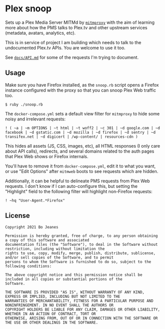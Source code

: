 # Plex snoop

Sets up a Plex Media Server MITMd by [`mitmproxy`](https://mitmproxy.org/) with the aim of learning more about how the
PMS talks to Plex.tv and other upstream services (metadata, avatars, analytics, etc).

This is in service of project I am building which needs to talk to the undocumented Plex.tv APIs. You are welcome to
use it too.

See [`docs/API.md`](docs/API.md) for some of the requests I'm trying to document.

## Usage

Make sure you have Firefox installed, as the `snoop.rb` script opens a Firefox instance configured with the proxy so
that you can snoop Plex Web traffic too.

``` sh-session
$ ruby ./snoop.rb
```

The `docker-compose.yml` sets a default view filter for `mitmproxy` to hide some noisy and irrelevant requests:

```
! ( ~a | ~m OPTIONS | ~t html | ~t woff2 | ~c 301 | ~d google.com | ~d facebook | ~d gstatic.com | ~d mozilla | ~d firefox | ~d sentry | ~d transifex.net | ~d digicert | /wp-content/ | resources-cdn )
```

This hides all assets (JS, CSS, images, etc), all HTML responses (I only care about API calls), redirects, and several
domains related to the auth pages that Plex Web shows or Firefox internals.

You'll have to remove it from `docker-compose.yml`, edit it to what you want, or use "Edit Options" after `mitmweb`
boots to see requests which are hidden.

Additionally, it can be helpful to delineate PMS requests from Plex Web requests. I don't know if I can auto-configure
this, but setting the "Highlight" field to the following filter will highlight non-Firefox requests:

```
! ~hq "User-Agent.*Firefox"
```

## License

```
Copyright 2021 Bo Jeanes

Permission is hereby granted, free of charge, to any person obtaining a copy of this software and associated
documentation files (the "Software"), to deal in the Software without restriction, including without limitation the
rights to use, copy, modify, merge, publish, distribute, sublicense, and/or sell copies of the Software, and to permit
persons to whom the Software is furnished to do so, subject to the following conditions:

The above copyright notice and this permission notice shall be included in all copies or substantial portions of the
Software.

THE SOFTWARE IS PROVIDED "AS IS", WITHOUT WARRANTY OF ANY KIND, EXPRESS OR IMPLIED, INCLUDING BUT NOT LIMITED TO THE
WARRANTIES OF MERCHANTABILITY, FITNESS FOR A PARTICULAR PURPOSE AND NONINFRINGEMENT. IN NO EVENT SHALL THE AUTHORS OR
COPYRIGHT HOLDERS BE LIABLE FOR ANY CLAIM, DAMAGES OR OTHER LIABILITY, WHETHER IN AN ACTION OF CONTRACT, TORT OR
OTHERWISE, ARISING FROM, OUT OF OR IN CONNECTION WITH THE SOFTWARE OR THE USE OR OTHER DEALINGS IN THE SOFTWARE.
```
